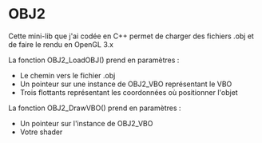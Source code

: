 # OBJ2
Cette mini-lib que j'ai codée en C++ permet de charger des fichiers .obj et de faire le rendu en OpenGL 3.x

La fonction OBJ2_LoadOBJ() prend en paramètres :

- Le chemin vers le fichier .obj
- Un pointeur sur une instance de OBJ2_VBO représentant le VBO
- Trois flottants représentant les coordonnées où positionner l'objet

La fonction OBJ2_DrawVBO() prend en paramètres :

- Un pointeur sur l'instance de OBJ2_VBO
- Votre shader
